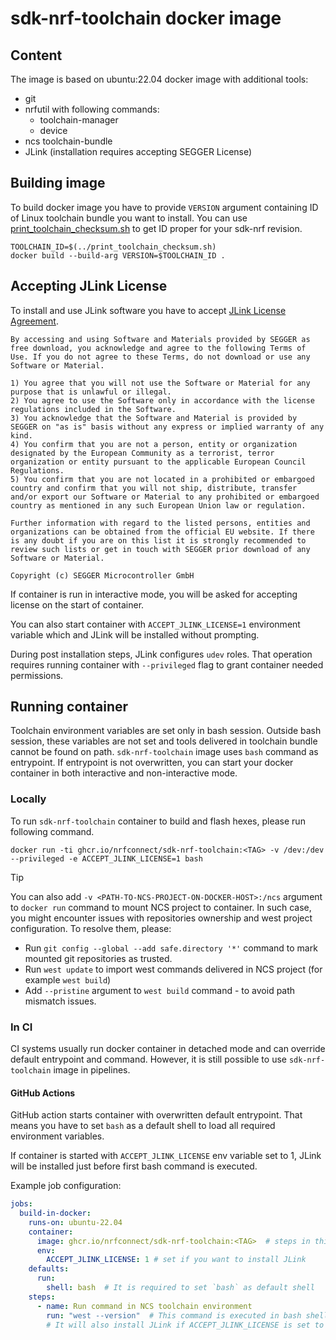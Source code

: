 # sdk-nrf-toolchain docker image

## Content

The image is based on ubuntu:22.04 docker image with additional tools:

* git
* nrfutil with following commands:
    * toolchain-manager
    * device
* ncs toolchain-bundle
* JLink (installation requires accepting SEGGER License)

## Building image

To build docker image you have to provide `VERSION` argument containing ID of Linux toolchain bundle you want to
install.
You can use [print_toolchain_checksum.sh](../print_toolchain_checksum.sh) to get ID proper for your sdk-nrf revision.

```shell
TOOLCHAIN_ID=$(../print_toolchain_checksum.sh)
docker build --build-arg VERSION=$TOOLCHAIN_ID .
```

## Accepting JLink License

To install and use JLink software you have to accept [JLink License Agreement](./jlink/license.txt).

```
By accessing and using Software and Materials provided by SEGGER as free download, you acknowledge and agree to the following Terms of Use. If you do not agree to these Terms, do not download or use any Software or Material.

1) You agree that you will not use the Software or Material for any purpose that is unlawful or illegal.
2) You agree to use the Software only in accordance with the license regulations included in the Software.
3) You acknowledge that the Software and Material is provided by SEGGER on "as is" basis without any express or implied warranty of any kind.
4) You confirm that you are not a person, entity or organization designated by the European Community as a terrorist, terror organization or entity pursuant to the applicable European Council Regulations.
5) You confirm that you are not located in a prohibited or embargoed country and confirm that you will not ship, distribute, transfer and/or export our Software or Material to any prohibited or embargoed country as mentioned in any such European Union law or regulation.

Further information with regard to the listed persons, entities and organizations can be obtained from the official EU website. If there is any doubt if you are on this list it is strongly recommended to review such lists or get in touch with SEGGER prior download of any Software or Material.

Copyright (c) SEGGER Microcontroller GmbH
```

If container is run in interactive mode, you will be asked for accepting license on the start of container.

You can also start container with `ACCEPT_JLINK_LICENSE=1` environment variable which and JLink will be installed
without prompting.

During post installation steps, JLink configures `udev` roles. That operation requires running container with
`--privileged` flag to grant container needed permissions.

## Running container

Toolchain environment variables are set only in bash session. Outside bash session, these variables are not set and
tools delivered in toolchain bundle cannot be found on path.
`sdk-nrf-toolchain` image uses `bash` command as entrypoint. If entrypoint is not overwritten, you can start your docker
container in both interactive and non-interactive mode.

### Locally

To run `sdk-nrf-toolchain` container to build and flash hexes, please run following command.

```docker run -ti ghcr.io/nrfconnect/sdk-nrf-toolchain:<TAG> -v /dev:/dev --privileged -e ACCEPT_JLINK_LICENSE=1 bash```

> [!TIP]
> You can also add `-v <PATH-TO-NCS-PROJECT-ON-DOCKER-HOST>:/ncs` argument to `docker run` command to mount NCS project
> to container.
> In such case, you might encounter issues with repositories ownership and west project configuration. To resolve them,
> please:
> * Run `git config --global --add safe.directory '*'` command to mark mounted git repositories as trusted.
> * Run `west update` to import west commands delivered in NCS project (for example `west build`)
> * Add `--pristine` argument to `west build` command - to avoid path mismatch issues.

### In CI

CI systems usually run docker container in detached mode and can override default entrypoint and command.
However, it is still possible to use `sdk-nrf-toolchain` image in pipelines.

#### GitHub Actions

GitHub action starts container with overwritten default entrypoint. That means you have to set `bash` as a default shell
to load all required environment variables.

If container is started with `ACCEPT_JLINK_LICENSE` env variable set to 1, JLink will be installed just before first
bash command is executed.

Example job configuration:

```yaml
jobs:
  build-in-docker:
    runs-on: ubuntu-22.04
    container:
      image: ghcr.io/nrfconnect/sdk-nrf-toolchain:<TAG>  # steps in this job are executed inside sdk-nrf-toolchain container
      env:
        ACCEPT_JLINK_LICENSE: 1 # set if you want to install JLink
    defaults:
      run:
        shell: bash  # It is required to set `bash` as default shell
    steps:
      - name: Run command in NCS toolchain environment
        run: "west --version"  # This command is executed in bash shell `docker exec <container> bash -c west --version`)
        # It will also install JLink if ACCEPT_JLINK_LICENSE is set to 1
```
